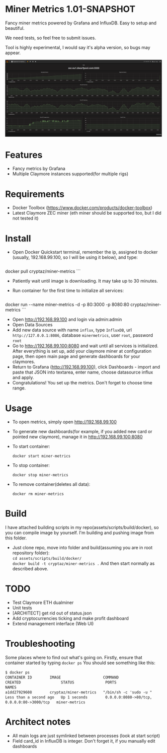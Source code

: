 # Miner Metrics 1.01-SNAPSHOT

Fancy miner metrics powered by Grafana and InfluxDB. Easy to setup and beautiful.

We need tests, so feel free to submit issues.

Tool is highly experimental, I would say it's alpha version, so bugs may appear.

![Dashboard](/assets/images/dashboard_sample.png?raw=true "Demo")

# Features
* Fancy metrics by Grafana
* Multiple Claymore instances supported(for multiple rigs)

# Requirements
* Docker Toolbox (https://www.docker.com/products/docker-toolbox)
* Latest Claymore ZEC miner (eth miner should be supported too, but I did not tested it)

# Install
* Open Docker Quickstart terminal, remember the ip, assigned to docker (usually, 192.168.99.100, so I will be using it below), and type:

    ```
docker pull cryptaz/miner-metrics
    ```
* Patiently wait until image is downloading. It may take up to 30 minutes.
* Run container for the first time to initialize all services:

    ```
docker run --name miner-metrics -d -p 80:3000 -p 8080:80 cryptaz/miner-metrics
    ```
* Open http://192.168.99.100 and login via admin:admin
* Open Data Sources
* Add new data source with name ```influx```, type ```InfluxDB```, url ```http://127.0.0.1:8086```, database ```minermetrics```, user ```root```, password ```root```
* Go to http://192.168.99.100:8080 and wait until all services is initialized. After everything is set up, add your claymore miner at configuration page, then open main page and generate dashboards for your claymores.
* Return to Grafana (http://192.168.99.100), click Dashboards - import and paste that JSON into textarea, enter name, choose datasource influx and apply.
* Congratulations! You set up the metrics. Don't forget to choose time range.

# Usage

* To open metrics, simply open http://192.168.99.100
* To generate new dashboards(for example, if you added new card or pointed new claymore), manage it in http://192.168.99.100:8080

* To start container:

    ```
    docker start miner-metrics
    ```
* To stop container:

    ```
    docker stop miner-metrics
    ```
* To remove container(deletes all data):

    ```
    docker rm miner-metrics
    ```

# Build
I have attached building scripts in my repo(assets/scripts/build/docker), so you can compile image by yourself. I'm building and pushing image from this folder.
* Just clone repo, move into folder and build(assuming you are in root repository folder):<br />
    ```cd assets/scripts/build/docker/``` <br />
    ```docker build -t cryptaz/miner-metrics .```
And then start normally as described above.

# TODO
* Test Claymore ETH dualminer
* Unit tests
* [ARCHITECT] get rid out of status.json
* Add cryptocurrencies ticking and make profit dashboard
* Extend management interface (Web UI)


# Troubleshooting
Some places where to find out what's going on. Firstly, ensure that container started by typing
    ```
docker ps
    ```
You should see something like this:
```
$ docker ps
CONTAINER ID        IMAGE                   COMMAND                  CREATED                  STATUS              PORTS                                        NAMES
a1dd27929608        cryptaz/miner-metrics   "/bin/sh -c 'sudo -u "   Less than a second ago   Up 1 seconds        0.0.0.0:8080->80/tcp, 0.0.0.0:80->3000/tcp   miner-metrics
```


# Architect notes
* All main logs are just symlinked between processes (look at start script)
* Field card_id in InfluxDB is integer. Don't forget it, if you manually edit dashboards
